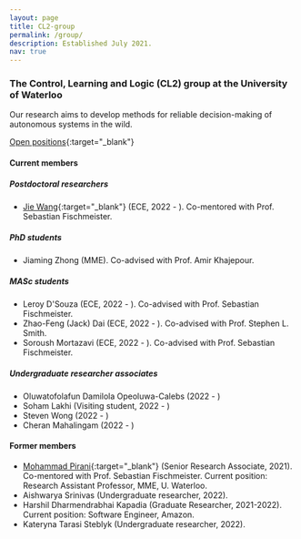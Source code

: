 ```yaml
---
layout: page
title: CL2-group
permalink: /group/
description: Established July 2021.
nav: true
---
```

### The Control, Learning and Logic (CL2) group at the University of Waterloo

Our research aims to develop methods for reliable decision-making of autonomous systems in the wild. 

[Open positions](../assets/files/Positions-Fall2023.pdf){:target="\_blank"}



#### Current members

##### Postdoctoral researchers
* [Jie Wang](http://jiewang.name/){:target="\_blank"} (ECE, 2022 - ). Co-mentored with Prof. Sebastian Fischmeister. 

##### PhD students 
* Jiaming Zhong (MME). Co-advised with Prof. Amir Khajepour. 

##### MASc students
* Leroy D'Souza (ECE, 2022 - ). Co-advised with Prof. Sebastian Fischmeister. 
* Zhao-Feng (Jack) Dai (ECE, 2022 - ). Co-advised with Prof. Stephen L. Smith. 
* Soroush Mortazavi (ECE, 2022 - ). Co-advised with Prof. Sebastian Fischmeister. 

##### Undergraduate researcher associates
* Oluwatofolafun Damilola Opeoluwa-Calebs (2022 - )
* Soham Lakhi (Visiting student, 2022 - )
* Steven Wong (2022 - )
* Cheran Mahalingam (2022 - )



#### Former members

* [Mohammad Pirani](https://sites.google.com/site/mmdpirani){:target="\_blank"} (Senior Research Associate, 2021). Co-mentored with Prof. Sebastian Fischmeister. Current position: Research Assistant Professor, MME, U. Waterloo. 
* Aishwarya Srinivas (Undergraduate researcher, 2022). 
* Harshil Dharmendrabhai Kapadia (Graduate Researcher, 2021-2022). Current position: Software Engineer, Amazon.  
* Kateryna Tarasi Steblyk (Undergraduate researcher, 2022).



